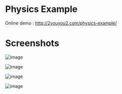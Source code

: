 # Physics Example
Online demo : http://2youyou2.com/physics-example/

# Screenshots

![image](https://user-images.githubusercontent.com/1862402/32927573-4be9f2c2-cb88-11e7-9fff-1d2214dd51c8.png)

![image](https://user-images.githubusercontent.com/1862402/32927596-6b4806c2-cb88-11e7-989e-40edd6f631c7.png)

![image](https://user-images.githubusercontent.com/1862402/32927615-8a4cb5cc-cb88-11e7-9900-0ffd055aa003.png)

![image](https://user-images.githubusercontent.com/1862402/32927637-aac1f736-cb88-11e7-94e4-ba740f89ebb5.png)
